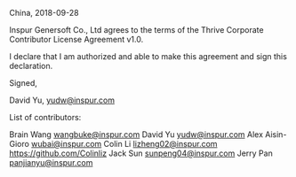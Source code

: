 China, 2018-09-28

Inspur Genersoft Co., Ltd agrees to the terms of the Thrive Corporate Contributor
License Agreement v1.0.

I declare that I am authorized and able to make this agreement and sign this
declaration.

Signed,

David Yu, yudw@inspur.com

List of contributors:

Brain Wang wangbuke@inspur.com
David Yu yudw@inspur.com
Alex Aisin-Gioro wubai@inspur.com
Colin Li lizheng02@inspur.com https://github.com/Colinliz
Jack Sun sunpeng04@inspur.com 
Jerry Pan panjianyu@inspur.com

